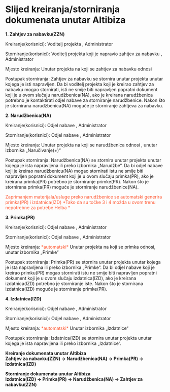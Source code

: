 # Slijed kreiranja/storniranja dokumenata unutar Altibiza


**1. Zahtjev za nabavku(ZZN)**  

Kreiranje(korisnici): Voditelj projekta , Administrator  

Storniranje(korisnici): Voditelj projekta koji je napravio zahtjev za nabavku , Administrator  

Mjesto kreiranja: Unutar projekta na koji se zahtjev za nabavku odnosi  

Postupak storniranja: Zahtjev za nabavku se stornira unutar projekta unutar kojega je isti napravljen. Da bi voditelj projekta koji je kreirao zahtjev za nabavku mogao stornirati, isti ne smije biti napravljen popratni dokument koji je u ovom slučaju narudžbenica(NA), ako je kreirana narudžbenica potrebno je kontaktirati odjel nabave za storniranje narudžbenice. Nakon što je stornirana narudžbenica(NA) moguće je storniranje zahtjeva za nabavku.

**2. Narudžbenica(NA)**  

Kreiranje(korisnici): Odjel nabave , Administrator  

Storniranje(korisnici): Odjel nabave , Administrator  

Mjesto kreiranja: Unutar projekta na koji se narudžbenica odnosi , unutar izbornika „Naručivanje(+)“

Postupak storniranja: Narudžbenica(NA) se stornira unutar projekta unutar kojega je ista napravljena ili preko izbornika „Narudžbe“. Da bi odjel nabave koji je kreirao narudžbenicu(NA) mogao stornirati istu ne smije biti napravljen popratni dokument koji je u ovom slučaju primka(PR), ako je kreirana primka(PR) potrebno je storniranje primke(PR). Nakon što je stornirana primka(PR) moguće je storniranje narudžbenice(NA).

<span style="color:#ff5630">Zaprimanjem materijala/usluge preko narudžbenice se automatski generira primka(PR) i izdatnica(IZD)
*Tako da su točke 3 i 4 možda u ovom trenu nepotrebne za potrebe Helba *</span>

**3. Primka(PR)**  

Kreiranje(korisnici): Odjel nabave , Administrator  

Storniranje(korisnici): Odjel nabave , Administrator  

Mjesto kreiranja: <span style="color:#ff5630">\*automatski\*</span> Unutar projekta na koji se primka odnosi, unutar izbornika „Primke“

Postupak storniranja: Primka(PR) se stornira unutar projekta unutar kojega je ista napravljena ili preko izbornika „Primke“. Da bi odjel nabave koji je kreirao primku(PR) mogao stornirati istu ne smije biti napravljen popratni dokument koji je u ovom slučaju izdatnica(IZD), ako je kreirana izdatnica(IZD) potrebno je storniranje iste. Nakon što je stornirana izdatnica(IZD) moguće je storniranje primke(PR).

**4. Izdatnica(IZD)**  

Kreiranje(korisnici): Odjel nabave , Administrator  

Storniranje(korisnici): Odjel nabave , Administrator  

Mjesto kreiranja: <span style="color:#ff5630">\*automatski\*</span> Unutar izbornika „Izdatnice“  

Postupak storniranja: Izdatnica(IZD) se stornira unutar projekta unutar kojega je ista napravljena ili preko izbornika „Izdatnice“.  

  
**Kreiranje dokumenata unutar Altibiza**  
**Zahtjev za nabavku(ZZN) → Narudžbenica(NA) → Primka(PR) → Izdatnica(IZD)**  


**Storniranje dokumenata unutar Altibiza**  
**Izdatnica(IZD) → Primka(PR) → Narudžbenica(NA) → Zahtjev za nabavku(ZZN)**  

